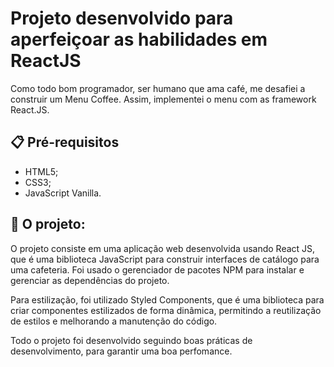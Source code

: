 # Projeto desenvolvido para aperfeiçoar as habilidades em ReactJS
Como todo bom programador, ser humano que ama café, me desafiei a construir um Menu Coffee. Assim, implementei o menu com as framework React.JS. 

## 📋 Pré-requisitos
* HTML5;
* CSS3;
* JavaScript Vanilla.

## 🚀 O projeto:
O projeto consiste em uma aplicação web desenvolvida usando React JS, que é uma biblioteca JavaScript para construir interfaces de catálogo para uma cafeteria. Foi usado o gerenciador de pacotes NPM para instalar e gerenciar as dependências do projeto.

Para estilização, foi utilizado Styled Components, que é uma biblioteca para criar componentes estilizados de forma dinâmica, permitindo a reutilização de estilos e melhorando a manutenção do código.

Todo o projeto foi desenvolvido seguindo boas práticas de desenvolvimento, para garantir uma boa perfomance.